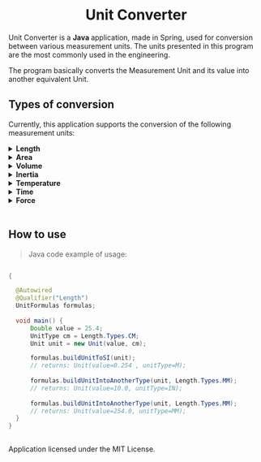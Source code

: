 <h1 align="center"> Unit Converter </h1>

Unit Converter is a <strong>Java </strong> application, made in Spring, used for conversion between various measurement units.
The units presented in this program are the most commonly used in the engineering.

The program basically converts the Measurement Unit and its value into another equivalent Unit. 
<br/>

## Types of conversion
Currently, this application supports the conversion of the following measurement units:

<details><summary><strong>Length</strong></summary>
<h5>mm , cm , dm , m , hm , km , in , ft , yd , um</h5>
</details>

<details><summary><strong>Area</strong></summary>
<h5>mm2 , cm2 , dm2 , m2 , hm2 , km2 , in2 , ft2 , yd2 , um2 </h5>
</details>

<details><summary><strong>Volume</strong></summary>
<h5>mm3 , cm3 , dm3 , m3 , hm3 , km3 , in3 , ft3 , yd3 , um3 , L, mL</h5>
</details>

<details><summary><strong>Inertia</strong></summary>
<h5>mm4 , cm4 , dm4 , m4 , km4 , in4 , ft4 , yd4 , mi4</h5>
</details>

<details><summary><strong>Temperature</strong></summary>
<h5>°C (celsisus),  K (kelvin),  °F (Fahrenheit),  °R (Rankine),</h5>
</details>

<details><summary><strong>Time</strong></summary>
<h5>s, ms, us, min, h, day, week, month, month_30, month_31, year</h5>
</details>

<details><summary><strong>Force</strong></summary>
<h5>N, kN, MN, GN, tf, kgf, gf, kipf, lbf</h5>
</details>

<!-- 
<details><summary><strong>Moment</strong></summary>
<h5>Units are separated by a dot . String as: Force.length.
N.mm, N.cm, N.dm, N.m, N.km, N.in, N.ft, N.yd, N.mi, kN.mm, kN.cm, kN.dm, kN.m, kN.km, kN.in, kN.ft, kN.yd, kN.mi, MN.mm, MN.cm, MN.dm, MN.m, MN.km, MN.in, MN.ft, MN.yd, MN.mi, GN.mm, GN.cm, GN.dm, GN.m, GN.km, GN.in, GN.ft, GN.yd, GN.mi, tf.mm, tf.cm, tf.dm, tf.m, tf.km, tf.in, tf.ft, tf.yd, tf.mi, kgf.mm, kgf.cm, kgf.dm, kgf.m, kgf.km, kgf.in, kgf.ft, kgf.yd, kgf.mi, gf.mm, gf.cm, gf.dm, gf.m, gf.km, gf.in, gf.ft, gf.yd, gf.mi, kipf.mm, kipf.cm, kipf.dm, kipf.m, kipf.km, kipf.in, kipf.ft, kipf.yd, kipf.mi, lbf.mm, lbf.cm, lbf.dm, lbf.m, lbf.km, lbf.in, lbf.ft, lbf.yd, lbf.mi</h5>
</details>

<details><summary><strong>Pressure</strong></summary>
<h5>Units are separated by a slash \ - String as: Force/Area.
MPa, KPa, GPa, KSI, PSI, bar, N/mm2, N/cm2, N/dm2, N/m2, N/km2, N/in2, N/ft2, N/yd2, N/mi2, kN/mm2, kN/cm2, kN/dm2, kN/m2, kN/km2, kN/in2, kN/ft2, kN/yd2, kN/mi2, MN/mm2, MN/cm2, MN/dm2, MN/m2, MN/km2, MN/in2, MN/ft2, MN/yd2, MN/mi2, GN/mm2, GN/cm2, GN/dm2, GN/m2, GN/km2, GN/in2, GN/ft2, GN/yd2, GN/mi2, tf/mm2, tf/cm2, tf/dm2, tf/m2, tf/km2, tf/in2, tf/ft2, tf/yd2, tf/mi2, kgf/mm2, kgf/cm2, kgf/dm2, kgf/m2, kgf/km2, kgf/in2, kgf/ft2, kgf/yd2, kgf/mi2, gf/mm2, gf/cm2, gf/dm2, gf/m2, gf/km2, gf/in2, gf/ft2, gf/yd2, gf/mi2, kipf/mm2, kipf/cm2, kipf/dm2, kipf/m2, kipf/km2, kipf/in2, kipf/ft2, kipf/yd2, kipf/mi2, lbf/mm2, lbf/cm2, lbf/dm2, lbf/m2, lbf/km2, lbf/in2, lbf/ft2, lbf/yd2, lbf/mi2</h5>
</details>
 -->

<br/>

## How to use

>Java code example of usage:
```java

{

  @Autowired
  @Qualifier("Length")
  UnitFormulas formulas;
  
  void main() {
      Double value = 25.4;
      UnitType cm = Length.Types.CM;
      Unit unit = new Unit(value, cm);

      formulas.buildUnitToSI(unit);  
      // returns: Unit(value=0.254 , unitType=M);
    
      formulas.buildUnitIntoAnotherType(unit, Length.Types.MM);
      // returns: Unit(value=10.0, unitType=IN);
    
      formulas.buildUnitIntoAnotherType(unit, Length.Types.MM);
      // returns: Unit(value=254.0, unitType=MM);
  }
}
  
```

Application licensed under the <a ref="https://github.com/victordalosto/UnitConversion/blob/master/LICENSE">MIT License</a>.